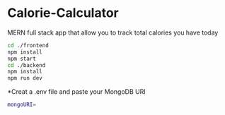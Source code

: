 # Calorie-Calculator
MERN full stack app that allow you to track total calories you have today

```sh
cd ./frontend
npm install
npm start
cd ./backend
npm install
npm run dev
```
*Creat a .env file and paste your MongoDB URI
```sh
mongoURI=
```
